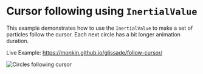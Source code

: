 # Cursor following using `InertialValue`

This example demonstrates how to use the `InertialValue` to make a set of particles follow the cursor.
Each next circle has a bit longer animation duration.

Live Example: https://monkin.github.io/glissade/follow-cursor/

![Circles following cursor](./follow-cursor.gif)
